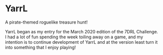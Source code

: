 # YarrL

A pirate-themed roguelike treasure hunt!

YarrL began as my entry for the March 2020 edition of the 7DRL Challenge. I had a lot of fun spending the week toiling away on a game, and my intention is to continue development of YarrL and at the version least turn it into something that I enjoy playing!
